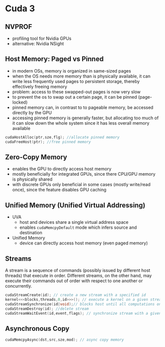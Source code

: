 # Cuda 3

## NVPROF

- profiling tool for Nvidia GPUs
- alternative: Nvidia NSight

## Host Memory: Paged vs Pinned

- in modern OSs, memory is organized in same-sized pages
- when the OS needs more memory than is physically available, it can write less frequently used pages to persistent storage, thereby effectively freeing memory
- problem: access to these swapped-out pages is now very slow
- to prevent the os to swap out a certain page, it can be pinned (page-locked)
- pinned memory can, in contrast to to pageable memory, be accessed directly by the GPU
- accessing pinned memory is generally faster, but allocating too much of it can slow down the whole system since it has less overall memory available

```C
cudaHostAlloc(ptr,sze,flg); //allocate pinned memory 
cudaFreeHost(ptr); //free pinned memory
```

## Zero-Copy Memory

- enables the GPU to directly access host memory
- mostly beneficially for integrated GPUs, since there CPU/GPU memory is physically shared
- with discrete GPUs only beneficial in some cases (mostly write/read once), since the feature disables GPU caching

## Unified Memory (Unified Virtual Addressing)

- UVA
  - host and devices share a single virtual address space
  - enables `cudaMemcpyDefault` mode which infers source and destination
- Unified Memory
  - device can directly access host memory (even paged memory)

## Streams

A stream is a sequence of commands (possibly issued by different host threads) that execute in order. Different streams, on the other hand, may execute their commands out of order with respect to one another or concurrently.

```C
cudaStreamCreate(id); // create a new stream with a specified id
kernel<<<blocks,threads,0,id>>>(); // execute a kernel on a given stream
cudaStreamSynchronize(id|void);// blocks host until all computations on the specified stream have completed. If no stream is specified, the host waits on all streams
cudaStreamDestroy(id); //delete stream
cudaStreamWaitEvent(id,event,flags); // synchronize stream with a given event
```

## Asynchronous Copy

```C
cudaMemcpyAsync(dst,src,sze,mod); // async copy memory
```

